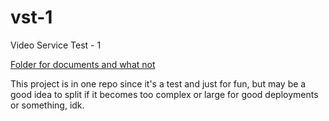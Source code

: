 # vst-1
Video Service Test - 1

[Folder for documents and what not](https://drive.google.com/drive/folders/1cprxSkmcdarcMl_i7ch2BO8xaQzOVKOv?usp=sharing)

This project is in one repo since it's a test and just for fun, but may be a good idea to split if it becomes too complex or large for good deployments or something, idk.
